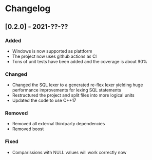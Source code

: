 
# Changelog

## [0.2.0] - 2021-??-??

### Added

* Windows is now supported as plattform
* The project now uses github actions as CI
* Tons of unit tests have been added and the coverage is about 90%

### Changed

* Changed the SQL lexer to a generated re-flex lexer yielding huge performance improvements for lexing SQL statements
* Restructured the project and split files into more logical units
* Updated the code to use C++17

### Removed

* Removed all external thirdparty dependencies
* Removed boost

### Fixed

* Comparissions with NULL values will work correctly now

